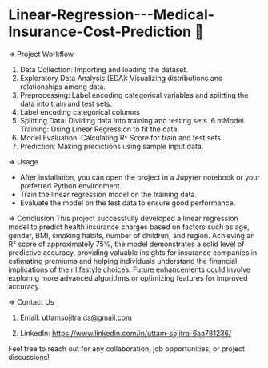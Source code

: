 # Linear-Regression---Medical-Insurance-Cost-Prediction 🧮

=> Project Workflow

1. Data Collection: Importing and loading the dataset.
2. Exploratory Data Analysis (EDA): Visualizing distributions and relationships among data.
3. Preprocessing: Label encoding categorical variables and splitting the data into train and test sets.
4. Label encoding categorical columns
5. Splitting Data: Dividing data into training and testing sets.
6.mModel Training: Using Linear Regression to fit the data.
7. Model Evaluation: Calculating R² Score for train and test sets.
8. Prediction: Making predictions using sample input data.

=> Usage
- After installation, you can open the project in a Jupyter notebook or your preferred Python environment.
- Train the linear regression model on the training data.
- Evaluate the model on the test data to ensure good performance.

=> Conclusion
This project successfully developed a linear regression model to predict health insurance charges based on factors such as age, gender, BMI, smoking habits, number of children, and region. Achieving an R² score of approximately 75%, the model demonstrates a solid level of predictive accuracy, providing valuable insights for insurance companies in estimating premiums and helping individuals understand the financial implications of their lifestyle choices. Future enhancements could involve exploring more advanced algorithms or optimizing features for improved accuracy.

=> Contact Us

1. Email: uttamsojitra.ds@gmail.com

2. LinkedIn: https://www.linkedin.com/in/uttam-sojitra-6aa781236/

Feel free to reach out for any collaboration, job opportunities, or project discussions!

